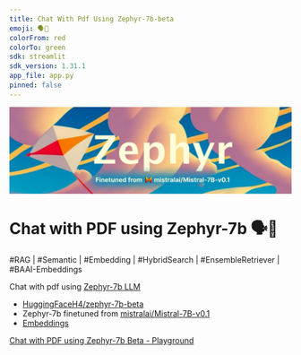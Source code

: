 ```yaml
---
title: Chat With Pdf Using Zephyr-7b-beta
emoji: 🗣📢
colorFrom: red
colorTo: green
sdk: streamlit
sdk_version: 1.31.1
app_file: app.py
pinned: false
---
```


![Zephyr-7b-beta](/img/Zephyr-7b.png)

# Chat with PDF using Zephyr-7b 🗣📢

#RAG | #Semantic | #Embedding | #HybridSearch | #EnsembleRetriever | #BAAI-Embeddings

Chat with pdf using [Zephyr-7b LLM](https://huggingface.co/HuggingFaceH4/zephyr-7b-beta) 

- [HuggingFaceH4/zephyr-7b-beta](https://huggingface.co/HuggingFaceH4/zephyr-7b-beta?) 
- Zephyr-7b finetuned from [mistralai/Mistral-7B-v0.1](https://huggingface.co/mistralai/Mistral-7B-v0.1)
- [Embeddings](https://huggingface.co/BAAI/bge-base-en-v1.5)

[Chat with PDF using Zephyr-7b Beta - Playground](https://huggingface.co/spaces/thivav/chat_with_pdf_using_zephyr-7b-beta)